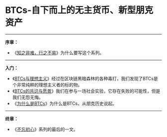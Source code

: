 # BTCs-自下而上的无主货币、新型朋克资产

***

**序章：**

*   《[知之非难，行之不易](xu-zhang)》为什么要写这个系列。

***
**入门：**

*   《[BTCs与理想主义](di-yi-zhang)》经过在区块链黑暗森林的各种毒打，我们发现了BTCs是个非常纯粹的理想主义者的标的物。
*   《[BTCs的共识与愿景](di-er-zhang)》我们在参与一场社会实验，它存在失败的可能性，但是我们无怨无悔。
*   《[为什么是BTCs](di-san-zhang)》为什么是BTCs，从朋克历史说起。

***
**终章：**

*   《[不忘初心](zhong-zhang)》系列的最后的一文。
